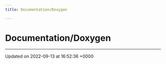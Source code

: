 ```yaml
---
title: Documentation/Doxygen

---
```


# Documentation/Doxygen








-------------------------------

Updated on 2022-09-13 at 16:52:36 +0000
